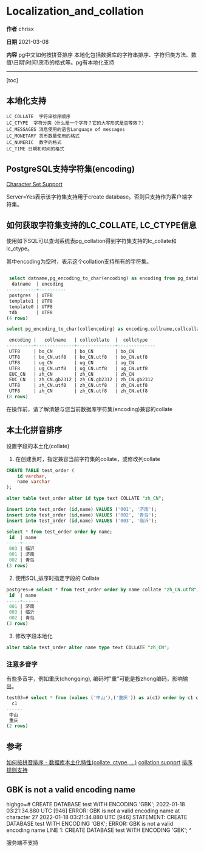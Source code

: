 # Localization_and_collation

**作者**
chrisx

**日期**
2021-03-08

**内容**
pg中文如何按拼音排序
本地化包括数据库的字符串排序、字符归类方法、数值\日期\时间\货币的格式等。pg有本地化支持

----

[toc]

## 本地化支持

```shell
LC_COLLATE  字符串排序顺序
LC_CTYPE  字符分类（什么是一个字符？它的大写形式是否等效？）
LC_MESSAGES 消息使用的语言Language of messages
LC_MONETARY 货币数量使用的格式
LC_NUMERIC  数字的格式
LC_TIME 日期和时间的格式

```

## PostgreSQL支持字符集(encoding)

[Character Set Support](https://www.postgresql.org/docs/13/multibyte.html)

Server=Yes表示该字符集支持用于create database。否则只支持作为客户端字符集。

## 如何获取字符集支持的LC_COLLATE, LC_CTYPE信息

使用如下SQL可以查询系统表pg_collation得到字符集支持的lc_collate和lc_ctype。

其中encoding为空时，表示这个collation支持所有的字符集。

```sql

 select datname,pg_encoding_to_char(encoding) as encoding from pg_database;   --查询数据库字符集
  datname  | encoding
-----------+----------
 postgres  | UTF8
 template1 | UTF8
 template0 | UTF8
 tdb       | UTF8
(4 rows)

select pg_encoding_to_char(collencoding) as encoding,collname,collcollate,collctype from pg_collation where collcollate like '%CN%';   --查询字符集兼容的collate（中文）

 encoding |   collname   | collcollate  |  collctype
----------+--------------+--------------+--------------
 UTF8     | bo_CN        | bo_CN        | bo_CN
 UTF8     | bo_CN.utf8   | bo_CN.utf8   | bo_CN.utf8
 UTF8     | ug_CN        | ug_CN        | ug_CN
 UTF8     | ug_CN.utf8   | ug_CN.utf8   | ug_CN.utf8
 EUC_CN   | zh_CN        | zh_CN        | zh_CN
 EUC_CN   | zh_CN.gb2312 | zh_CN.gb2312 | zh_CN.gb2312
 UTF8     | zh_CN.utf8   | zh_CN.utf8   | zh_CN.utf8
 UTF8     | zh_CN        | zh_CN.utf8   | zh_CN.utf8
(8 rows)

```

在操作前，请了解清楚与您当前数据库字符集(encoding)兼容的collate

## 本土化拼音排序

设置字段的本土化(collate)  

1. 在创建表时，指定兼容当前字符集的collate，或修改列collate

```sql
CREATE TABLE test_order (  
    id varchar,
    name varchar  
);

alter table test_order alter id type text COLLATE "zh_CN";

insert into test_order (id,name) VALUES ('001', '济南');
insert into test_order (id,name) VALUES ('002', '青岛');
insert into test_order (id,name) VALUES ('003', '临沂');

select * from test_order order by name;
 id  | name
-----+------
 003 | 临沂
 001 | 济南
 002 | 青岛
(3 rows)
```

2. 使用SQL,排序时指定字段的 Collate

```sql
postgres=# select * from test_order order by name collate "zh_CN.utf8";
 id  | name
-----+------
 001 | 济南
 003 | 临沂
 002 | 青岛
(3 rows)

```

3. 修改字段本地化

```sql
alter table test_order alter name type text COLLATE "zh_CN";

```

### 注意多音字

有些多音字，例如重庆(chongqing), 编码时"重"可能是按zhong编码，影响输出。

```sql
test03=# select * from (values ('中山'),('重庆')) as a(c1) order by c1 collate "zh_CN";  
  c1    
------  
 中山  
 重庆  
(2 rows)  
```  

<!--
## Greenplum按拼音排序

greenplum不支持单列设置collate，按拼音排序有些许不同。  

在greenplum中，可以使用字符集转换，按对应二进制排序，得到拼音排序的效果。  

```sql
postgres=# select * from (values ('刘德华'), ('刘少奇')) t(id) order by byteain(textout(convert(id,'UTF8','EUC_CN')));  
   id     
--------  
 刘德华  
 刘少奇  
(2 rows)  
```
-->  

## 参考

[如何按拼音排序 - 数据库本土化特性(collate, ctype, ...)](https://github.com/digoal/blog/blob/356b2cd7a9fc8b028c08f6ec95cdfecba1252cde/201704/20170424_03.md)
[collation support](https://www.postgresql.org/docs/13/collation.html)
[排序规则支持](http://www.postgres.cn/docs/13/collation.html)

## GBK is not a valid encoding name

highgo=# CREATE DATABASE test WITH ENCODING 'GBK';
2022-01-18 03:21:34.880 UTC [946] ERROR:  GBK is not a valid encoding name at character 27
2022-01-18 03:21:34.880 UTC [946] STATEMENT:  CREATE DATABASE test WITH ENCODING 'GBK';
ERROR:  GBK is not a valid encoding name
LINE 1: CREATE DATABASE test WITH ENCODING 'GBK';
                                  ^

服务端不支持